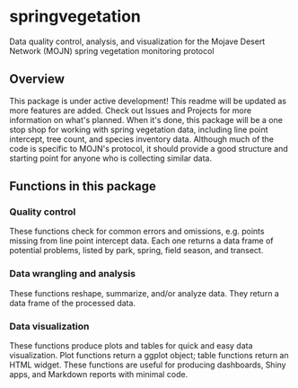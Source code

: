 # springvegetation
Data quality control, analysis, and visualization for the Mojave Desert Network (MOJN) spring vegetation monitoring protocol

## Overview
This package is under active development! This readme will be updated as more features are added. Check out Issues and Projects for more information on what's planned.
When it's done, this package will be a one stop shop for working with spring vegetation data, including line point intercept, tree count, and species inventory data. Although much of the code is specific to MOJN's protocol, it should provide a good structure and starting point for anyone who is collecting similar data.

## Functions in this package

### Quality control
These functions check for common errors and omissions, e.g. points missing from line point intercept data. Each one returns a data frame of potential problems, listed by park, spring, field season, and transect.

### Data wrangling and analysis
These functions reshape, summarize, and/or analyze data. They return a data frame of the processed data.

### Data visualization
These functions produce plots and tables for quick and easy data visualization. Plot functions return a ggplot object; table functions return an HTML widget. These functions are useful for producing dashboards, Shiny apps, and Markdown reports with minimal code.
